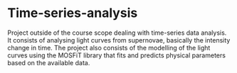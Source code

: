 # Time-series-analysis
Project outside of the course scope dealing with time-series data analysis. It consists of analysing light curves from supernovae, basically the intensity change in time. The project also consists of the modelling of the light curves using the MOSFiT library that fits and predicts physical parameters based on the available data.
